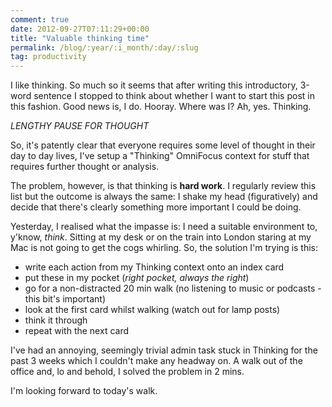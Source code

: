 ```yaml
---
comment: true
date: 2012-09-27T07:11:29+00:00
title: "Valuable thinking time"
permalink: /blog/:year/:i_month/:day/:slug
tag: productivity
---
```

<p>I like thinking. So much so it seems that after writing this introductory, 3-word sentence I stopped to think about whether I want to start this post in this fashion. Good news is, I do. Hooray. Where was I? Ah, yes. Thinking.</p>

<p><em>LENGTHY PAUSE FOR THOUGHT</em></p>

<p>So, it's patently clear that everyone requires some level of thought in their day to day lives, I've setup a "Thinking" OmniFocus context for stuff that requires further thought or analysis.   </p>

<p>The problem, however, is that thinking is <strong>hard work</strong>. I regularly review this list but the outcome is always the same: I shake my head (figuratively) and decide that there's clearly something more important I could be doing.</p>

<p>Yesterday, I realised what the impasse is: I need a suitable environment to, y'know, <em>think</em>. Sitting at my desk or on the train into London staring at my Mac is not going to get the cogs whirling. So, the solution I'm trying is this:</p>

<ul>
<li>write each action from my Thinking context onto an index card</li>
<li>put these in my pocket (<em>right pocket, always the right</em>)</li>
<li>go for a non-distracted 20 min walk (no listening to music or podcasts - this bit's important)</li>
<li>look at the first card whilst walking (watch out for lamp posts)</li>
<li>think it through</li>
<li>repeat with the next card</li>
</ul>

<p>I've had an annoying, seemingly trivial admin task stuck in Thinking for the past 3 weeks which I couldn't make any headway on. A walk out of the office and, lo and behold, I solved the problem in 2 mins.</p>

<p>I'm looking forward to today's walk.</p>
